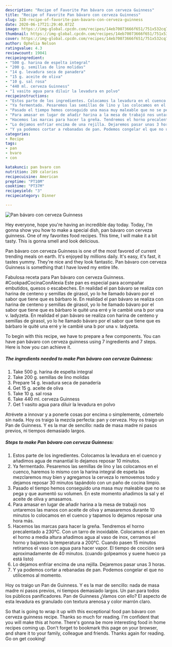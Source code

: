 ```yaml
---
description: "Recipe of Favorite Pan bávaro con cerveza Guinness"
title: "Recipe of Favorite Pan bávaro con cerveza Guinness"
slug: 328-recipe-of-favorite-pan-bavaro-con-cerveza-guinness
date: 2020-06-17T21:29:40.072Z
image: https://img-global.cpcdn.com/recipes/14eb70073666f651/751x532cq70/pan-bavaro-con-cerveza-guinness-foto-principal.jpg
thumbnail: https://img-global.cpcdn.com/recipes/14eb70073666f651/751x532cq70/pan-bavaro-con-cerveza-guinness-foto-principal.jpg
cover: https://img-global.cpcdn.com/recipes/14eb70073666f651/751x532cq70/pan-bavaro-con-cerveza-guinness-foto-principal.jpg
author: Ophelia Nelson
ratingvalue: 4.3
reviewcount: 19041
recipeingredient:
- "500 g. harina de espelta integral"
- "200 g. semillas de lino molidas"
- "14 g. levadura seca de panadera"
- "15 g. aceite de oliva"
- "10 g. sal rosa"
- "440 ml. cerveza Guinness"
- "1 vasito agua para diluir la levadura en polvo"
recipeinstructions:
- "Estos parte de los ingredientes. Colocamos la levadura en el cuenco y añadimos agua de manantial lo dejamos reposar 10 minutos."
- "Ya fermentado. Pesaremos las semillas de lino y las colocamos en el cuenco, haremos lo mismo con la harina integral de espeta las mezclaremos muy bien y agregamos la cerveza lo removemos todo y dejamos reposar 30 minutos tapándolo con un paño de cocina limpio."
- "Pasado el tiempo hemos conseguido una masa muy maleable que no se pega y que aumentó su volumen. En este momento añadimos la sal y el aceite de oliva y amasamos."
- "Para amasar en lugar de añadir harina a la mesa de trabajó nos untaremos las manos con aceite de oliva y amasaremos durante 10 minutos lo colocamos en el cuenco y tapamos lo dejamos reposar una hora más."
- "Hacemos las marcas para hacer la greña. Tendremos el horno precalentado a 230°C. Con un tarro de inoxidable. Colocamos el pan en el horno a media altura añadimos agua al vaso de inox, cerramos el horno y bajamos la temperatura a 200°C. Cuando pasen 15 minutos retiramos el vaso con agua para hacer vapor. El tiempo de cocción será aproximadamente de 40 minutos. (cuando golpeamos y suene hueco ya está listo)"
- "Lo dejamos enfriar encima de una rejilla. Dejaremos pasar unas 3 horas."
- "Y ya podemos cortar a rebanadas de pan. Podemos congelar el que no utilicemos al momento."
categories:
- Recipe
tags:
- pan
- bvaro
- con

katakunci: pan bvaro con 
nutrition: 289 calories
recipecuisine: American
preptime: "PT10M"
cooktime: "PT37M"
recipeyield: "3"
recipecategory: Dinner

---
```



![Pan bávaro con cerveza Guinness](https://img-global.cpcdn.com/recipes/14eb70073666f651/751x532cq70/pan-bavaro-con-cerveza-guinness-foto-principal.jpg)

Hey everyone, hope you're having an incredible day today. Today, I'm gonna show you how to make a special dish, pan bávaro con cerveza guinness. One of my favorites food recipes. This time, I will make it a bit tasty. This is gonna smell and look delicious.

Pan bávaro con cerveza Guinness is one of the most favored of current trending meals on earth. It's enjoyed by millions daily. It's easy, it's fast, it tastes yummy. They're nice and they look fantastic. Pan bávaro con cerveza Guinness is something that I have loved my entire life.

Fabulosa receta para Pan bávaro con cerveza Guinness. #CookpadCocinaConAlexia Este pan es especial para acompañar embutidos, quesos o escabeches. En realidad el pan bávaro se realiza con harina de centeno y semillas de girasol, yo lo he llamado bávaro por el sabor que tiene que es bárbaro le. En realidad el pan bávaro se realiza con harina de centeno y semillas de girasol, yo lo he llamado bávaro por el sabor que tiene que es bárbaro le quité una erré y le cambié una b por una v. ladyzeta. En realidad el pan bávaro se realiza con harina de centeno y semillas de girasol, yo lo he llamado bávaro por el sabor que tiene que es bárbaro le quité una erré y le cambié una b por una v. ladyzeta.


To begin with this recipe, we have to prepare a few components. You can have pan bávaro con cerveza guinness using 7 ingredients and 7 steps. Here is how you can achieve it.

<!--inarticleads1-->

##### The ingredients needed to make Pan bávaro con cerveza Guinness:

1. Take 500 g. harina de espelta integral
1. Take 200 g. semillas de lino molidas
1. Prepare 14 g. levadura seca de panadería
1. Get 15 g. aceite de oliva
1. Take 10 g. sal rosa
1. Take 440 ml. cerveza Guinness
1. Get 1 vasito agua para diluir la levadura en polvo


Atrévete a innovar y a ponerle cosas por encima o simplemente, cómertelo sin nada. Hoy os traigo la mezcla perfecta: pan y cerveza. Hoy os traigo un Pan de Guinness. Y es la mar de sencillo: nada de masa madre ni pasos previos, ni tiempos demasiado largos. 

<!--inarticleads2-->

##### Steps to make Pan bávaro con cerveza Guinness:

1. Estos parte de los ingredientes. Colocamos la levadura en el cuenco y añadimos agua de manantial lo dejamos reposar 10 minutos.
1. Ya fermentado. Pesaremos las semillas de lino y las colocamos en el cuenco, haremos lo mismo con la harina integral de espeta las mezclaremos muy bien y agregamos la cerveza lo removemos todo y dejamos reposar 30 minutos tapándolo con un paño de cocina limpio.
1. Pasado el tiempo hemos conseguido una masa muy maleable que no se pega y que aumentó su volumen. En este momento añadimos la sal y el aceite de oliva y amasamos.
1. Para amasar en lugar de añadir harina a la mesa de trabajó nos untaremos las manos con aceite de oliva y amasaremos durante 10 minutos lo colocamos en el cuenco y tapamos lo dejamos reposar una hora más.
1. Hacemos las marcas para hacer la greña. Tendremos el horno precalentado a 230°C. Con un tarro de inoxidable. Colocamos el pan en el horno a media altura añadimos agua al vaso de inox, cerramos el horno y bajamos la temperatura a 200°C. Cuando pasen 15 minutos retiramos el vaso con agua para hacer vapor. El tiempo de cocción será aproximadamente de 40 minutos. (cuando golpeamos y suene hueco ya está listo)
1. Lo dejamos enfriar encima de una rejilla. Dejaremos pasar unas 3 horas.
1. Y ya podemos cortar a rebanadas de pan. Podemos congelar el que no utilicemos al momento.


Hoy os traigo un Pan de Guinness. Y es la mar de sencillo: nada de masa madre ni pasos previos, ni tiempos demasiado largos. Un pan para todos los públicos panificadores. Pan de Guinness ¿Vamos con ello? El aspecto de esta levadura es granulado con textura arenosa y color marrón claro. 

So that is going to wrap it up with this exceptional food pan bávaro con cerveza guinness recipe. Thanks so much for reading. I'm confident that you will make this at home. There's gonna be more interesting food in home recipes coming up. Don't forget to bookmark this page on your browser, and share it to your family, colleague and friends. Thanks again for reading. Go on get cooking!
